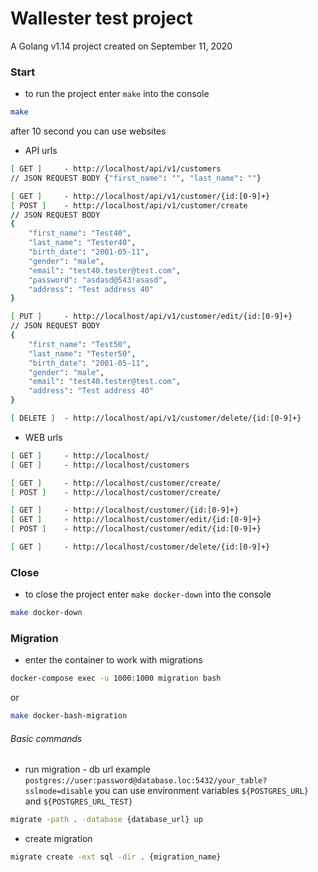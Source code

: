 Wallester test project
=
A Golang v1.14 project created on September 11, 2020

### Start

- to run the project enter `make` into the console
```bash
make
```

after 10 second you can use websites

- API urls
```bash
[ GET ]     - http://localhost/api/v1/customers
// JSON REQUEST BODY {"first_name": "", "last_name": ""}

[ GET ]     - http://localhost/api/v1/customer/{id:[0-9]+}
[ POST ]    - http://localhost/api/v1/customer/create
// JSON REQUEST BODY
{
	"first_name": "Test40",
	"last_name": "Tester40",
	"birth_date": "2001-05-11",
	"gender": "male",
	"email": "test40.tester@test.com",
	"password": "asdasd@543!asasd",
	"address": "Test address 40"
}

[ PUT ]     - http://localhost/api/v1/customer/edit/{id:[0-9]+}
// JSON REQUEST BODY
{
	"first_name": "Test50",
	"last_name": "Tester50",
	"birth_date": "2001-05-11",
	"gender": "male",
	"email": "test40.tester@test.com",
	"address": "Test address 40"
}

[ DELETE ]  - http://localhost/api/v1/customer/delete/{id:[0-9]+}
```

- WEB urls
```bash
[ GET ]     - http://localhost/
[ GET ]     - http://localhost/customers

[ GET ]     - http://localhost/customer/create/
[ POST ]    - http://localhost/customer/create/

[ GET ]     - http://localhost/customer/{id:[0-9]+}
[ GET ]     - http://localhost/customer/edit/{id:[0-9]+}
[ POST ]    - http://localhost/customer/edit/{id:[0-9]+}

[ GET ]     - http://localhost/customer/delete/{id:[0-9]+}
```

### Close
- to close the project enter `make docker-down` into the console
```bash
make docker-down
```

### Migration
- enter the container to work with migrations
```bash
docker-compose exec -u 1000:1000 migration bash
```
or
```bash
make docker-bash-migration
```

###### Basic commands
- run migration - db url example 
`postgres://user:password@database.loc:5432/your_table?sslmode=disable` 
you can use environment variables `${POSTGRES_URL}` and `${POSTGRES_URL_TEST}`
```bash
migrate -path . -database {database_url} up
```
- create migration
```bash
migrate create -ext sql -dir . {migration_name}
```
